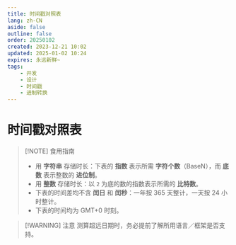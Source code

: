 ```yaml
---
title: 时间戳对照表
lang: zh-CN
aside: false
outline: false
order: 20250102
created: 2023-12-21 10:02
updated: 2025-01-02 10:24
expires: 永远新鲜~
tags:
    - 开发
    - 设计
    - 时间戳
    - 进制转换
---
```


<script setup lang="ts">
import TimestampTables from "./TimestampTables.vue";
</script>

# 时间戳对照表

<RevisionInfo />
<TagsBar />

> [!NOTE] 食用指南
> - 用 **字符串** 存储时长：下表的 **指数** 表示所需 **字符个数**（BaseN），而 **底数** 表示整数的 **进位制**。
> - 用 **整数** 存储时长：以 `2` 为底的数的指数表示所需的 **比特数**。
> - 下表的时间差均不含 **闰日** 和 **闰秒**：一年按 365 天整计，一天按 24 小时整计。
> - 下表的时间均为 GMT+0 时刻。

> [!WARNING] 注意
> 测算超远日期时，务必提前了解所用语言／框架是否支持。

<TimestampTables />

